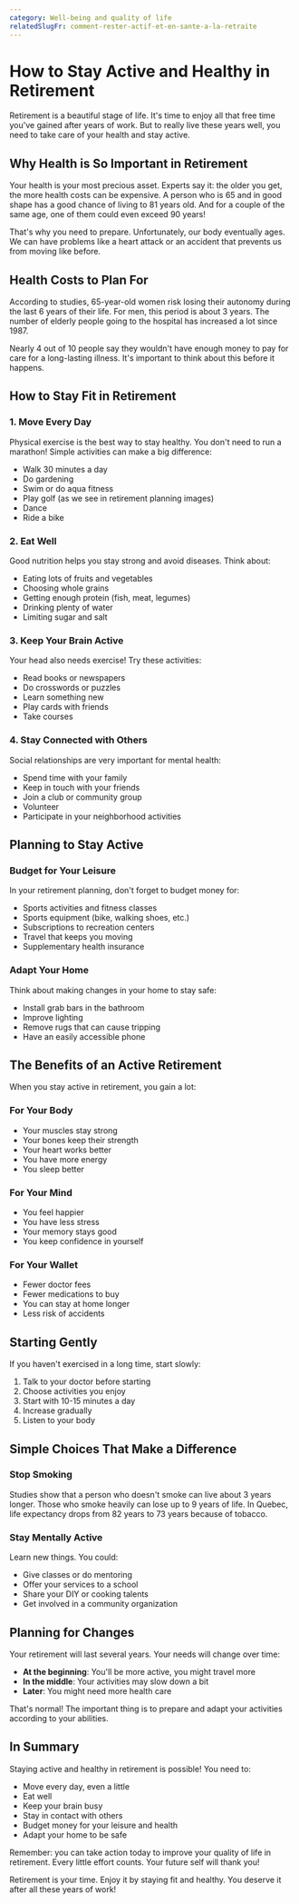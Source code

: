 ```yaml
---
category: Well-being and quality of life
relatedSlugFr: comment-rester-actif-et-en-sante-a-la-retraite
---
```

# How to Stay Active and Healthy in Retirement

Retirement is a beautiful stage of life. It's time to enjoy all that free time you've gained after years of work. But to really live these years well, you need to take care of your health and stay active.

## Why Health is So Important in Retirement

Your health is your most precious asset. Experts say it: the older you get, the more health costs can be expensive. A person who is 65 and in good shape has a good chance of living to 81 years old. And for a couple of the same age, one of them could even exceed 90 years!

That's why you need to prepare. Unfortunately, our body eventually ages. We can have problems like a heart attack or an accident that prevents us from moving like before.

## Health Costs to Plan For

According to studies, 65-year-old women risk losing their autonomy during the last 6 years of their life. For men, this period is about 3 years. The number of elderly people going to the hospital has increased a lot since 1987.

Nearly 4 out of 10 people say they wouldn't have enough money to pay for care for a long-lasting illness. It's important to think about this before it happens.

## How to Stay Fit in Retirement

### 1. Move Every Day

Physical exercise is the best way to stay healthy. You don't need to run a marathon! Simple activities can make a big difference:

- Walk 30 minutes a day
- Do gardening
- Swim or do aqua fitness
- Play golf (as we see in retirement planning images)
- Dance
- Ride a bike

### 2. Eat Well

Good nutrition helps you stay strong and avoid diseases. Think about:

- Eating lots of fruits and vegetables
- Choosing whole grains
- Getting enough protein (fish, meat, legumes)
- Drinking plenty of water
- Limiting sugar and salt

### 3. Keep Your Brain Active

Your head also needs exercise! Try these activities:

- Read books or newspapers
- Do crosswords or puzzles
- Learn something new
- Play cards with friends
- Take courses

### 4. Stay Connected with Others

Social relationships are very important for mental health:

- Spend time with your family
- Keep in touch with your friends
- Join a club or community group
- Volunteer
- Participate in your neighborhood activities

## Planning to Stay Active

### Budget for Your Leisure

In your retirement planning, don't forget to budget money for:

- Sports activities and fitness classes
- Sports equipment (bike, walking shoes, etc.)
- Subscriptions to recreation centers
- Travel that keeps you moving
- Supplementary health insurance

### Adapt Your Home

Think about making changes in your home to stay safe:

- Install grab bars in the bathroom
- Improve lighting
- Remove rugs that can cause tripping
- Have an easily accessible phone

## The Benefits of an Active Retirement

When you stay active in retirement, you gain a lot:

### For Your Body
- Your muscles stay strong
- Your bones keep their strength
- Your heart works better
- You have more energy
- You sleep better

### For Your Mind
- You feel happier
- You have less stress
- Your memory stays good
- You keep confidence in yourself

### For Your Wallet
- Fewer doctor fees
- Fewer medications to buy
- You can stay at home longer
- Less risk of accidents

## Starting Gently

If you haven't exercised in a long time, start slowly:

1. Talk to your doctor before starting
2. Choose activities you enjoy
3. Start with 10-15 minutes a day
4. Increase gradually
5. Listen to your body

## Simple Choices That Make a Difference

### Stop Smoking
Studies show that a person who doesn't smoke can live about 3 years longer. Those who smoke heavily can lose up to 9 years of life. In Quebec, life expectancy drops from 82 years to 73 years because of tobacco.

### Stay Mentally Active
Learn new things. You could:
- Give classes or do mentoring
- Offer your services to a school
- Share your DIY or cooking talents
- Get involved in a community organization

## Planning for Changes

Your retirement will last several years. Your needs will change over time:

- **At the beginning**: You'll be more active, you might travel more
- **In the middle**: Your activities may slow down a bit
- **Later**: You might need more health care

That's normal! The important thing is to prepare and adapt your activities according to your abilities.

## In Summary

Staying active and healthy in retirement is possible! You need to:

- Move every day, even a little
- Eat well
- Keep your brain busy
- Stay in contact with others
- Budget money for your leisure and health
- Adapt your home to be safe

Remember: you can take action today to improve your quality of life in retirement. Every little effort counts. Your future self will thank you!

Retirement is your time. Enjoy it by staying fit and healthy. You deserve it after all these years of work!

